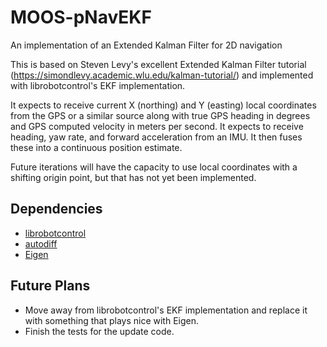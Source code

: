 # MOOS-pNavEKF
An implementation of an Extended Kalman Filter for 2D navigation

This is based on Steven Levy's excellent Extended Kalman Filter tutorial (https://simondlevy.academic.wlu.edu/kalman-tutorial/) and implemented with
librobotcontrol's EKF implementation.

It expects to receive current X (northing) and Y (easting) local coordinates from the GPS or a similar source along with true GPS heading in degrees and GPS computed velocity
in meters per second. It expects to receive heading, yaw rate, and forward acceleration from an IMU. It then fuses these into a continuous position estimate.

Future iterations will have the capacity to use local coordinates with a shifting origin point, but that has not yet been implemented.

## Dependencies

* [librobotcontrol](http://beagleboard.org/static/librobotcontrol/index.html)
* [autodiff](https://autodiff.github.io/)
* [Eigen](https://eigen.tuxfamily.org/index.php?title=Main_Page)

## Future Plans

* Move away from librobotcontrol's EKF implementation and replace it with something that plays nice with Eigen.
* Finish the tests for the update code.
